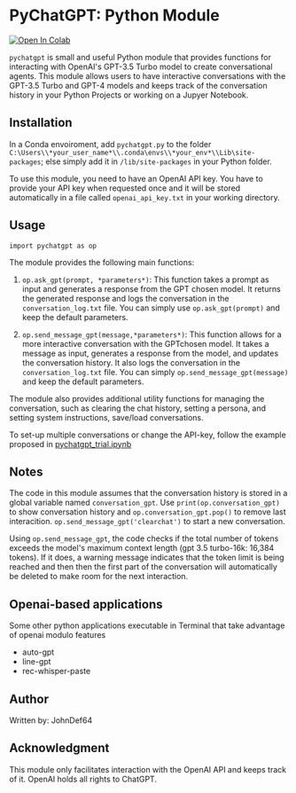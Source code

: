 # PyChatGPT: Python Module
[![Open In Colab](https://colab.research.google.com/assets/colab-badge.svg)](https://colab.research.google.com/github/johndef64/pychatgpt/blob/main/pychatgpt_trial.ipynb) 

`pychatgpt` is small and useful Python module that provides functions for interacting with OpenAI's GPT-3.5 Turbo model to create conversational agents. This module allows users to have interactive conversations with the GPT-3.5 Turbo and GPT-4 models and keeps track of the conversation history in your Python Projects or working on a Jupyer Notebook.



## Installation
In a Conda envoiroment, add `pychatgpt.py` to the folder `C:\Users\\*your_user_name*\\.conda\envs\\*your_env*\\Lib\site-packages`; else simply add it in `/lib/site-packages` in your Python folder.

To use this module, you need to have an OpenAI API key. You have to provide your API key when requested once and it will be stored automatically in a file called `openai_api_key.txt` in your working directory.

## Usage
`import pychatgpt as op`

The module provides the following main functions:

1. `op.ask_gpt(prompt, *parameters*)`: This function takes a prompt as input and generates a response from the GPT chosen model. It returns the generated response and logs the conversation in the `conversation_log.txt` file.
You can simply use `op.ask_gpt(prompt)` and keep the default parameters.

2. `op.send_message_gpt(message,*parameters*)`: This function allows for a more interactive conversation with the GPTchosen model. It takes a message as input, generates a response from the model, and updates the conversation history. It also logs the conversation in the `conversation_log.txt` file.
You can simply `op.send_message_gpt(message)` and keep the default parameters.

The module also provides additional utility functions for managing the conversation, such as clearing the chat history, setting a persona, and setting system instructions, save/load conversations.

To set-up multiple conversations or change the API-key, follow the example proposed in [pychatgpt_trial.ipynb](https://github.com/johndef64/pychatgpt/blob/main/pychatgpt_trial.ipynb)

## Notes
The code in this module assumes that the conversation history is stored in a global variable named `conversation_gpt`. Use `print(op.conversation_gpt)` to show conversation history and `op.conversation_gpt.pop()` to remove last interacition. `op.send_message_gpt('clearchat')` to start a new conversation.

Using `op.send_message_gpt`, the code checks if the total number of tokens exceeds the model's maximum context length (gpt 3.5 turbo-16k: 16,384 tokens). If it does, a warning message indicates that the token limit is being reached and then then the first part of the conversation will automatically be deleted to make room for the next interaction.

## Openai-based applications
Some other python applications executable in Terminal that take advantage of openai modulo features
- auto-gpt
- line-gpt
- rec-whisper-paste

## Author
Written by: JohnDef64 

## Acknowledgment
This module only facilitates interaction with the OpenAI API and keeps track of it. OpenAI holds all rights to ChatGPT.
